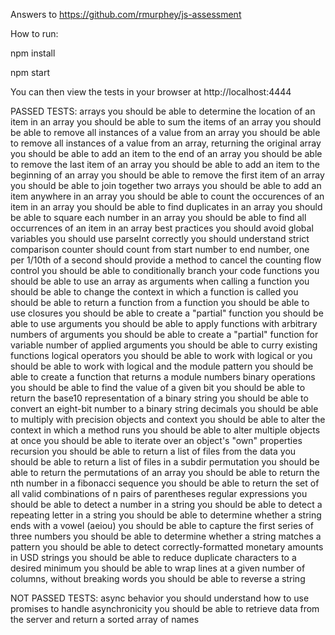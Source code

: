 Answers to https://github.com/rmurphey/js-assessment 

How to run:
 
 npm install
 
 npm start

You can then view the tests in your browser at http://localhost:4444

PASSED TESTS:
arrays
  you should be able to determine the location of an item in an array
  you should be able to sum the items of an array
  you should be able to remove all instances of a value from an array
  you should be able to remove all instances of a value from an array, returning the original array
  you should be able to add an item to the end of an array
  you should be able to remove the last item of an array
  you should be able to add an item to the beginning of an array
  you should be able to remove the first item of an array 
  you should be able to join together two arrays
  you should be able to add an item anywhere in an array
  you should be able to count the occurences of an item in an array
  you should be able to find duplicates in an array
  you should be able to square each number in an array
  you should be able to find all occurrences of an item in an array
best practices
  you should avoid global variables
  you should use parseInt correctly
  you should understand strict comparison
counter
  should count from start number to end number, one per 1/10th of a second
  should provide a method to cancel the counting
flow control
  you should be able to conditionally branch your code
functions
  you should be able to use an array as arguments when calling a function
  you should be able to change the context in which a function is called
  you should be able to return a function from a function
  you should be able to use closures
  you should be able to create a "partial" function
  you should be able to use arguments
  you should be able to apply functions with arbitrary numbers of arguments
  you should be able to create a "partial" function for variable number of applied arguments
  you should be able to curry existing functions
logical operators
  you should be able to work with logical or
  you should be able to work with logical and
  the module pattern
  you should be able to create a function that returns a module
numbers
  binary operations
    you should be able to find the value of a given bit
    you should be able to return the base10 representation of a binary string
    you should be able to convert an eight-bit number to a binary string
  decimals
    you should be able to multiply with precision
objects and context
  you should be able to alter the context in which a method runs
  you should be able to alter multiple objects at once
  you should be able to iterate over an object's "own" properties
recursion
  you should be able to return a list of files from the data
  you should be able to return a list of files in a subdir
permutation
  you should be able to return the permutations of an array
  you should be able to return the nth number in a fibonacci sequence
  you should be able to return the set of all valid combinations of n pairs of parentheses
regular expressions
  you should be able to detect a number in a string
  you should be able to detect a repeating letter in a string
  you should be able to determine whether a string ends with a vowel (aeiou)
  you should be able to capture the first series of three numbers
  you should be able to determine whether a string matches a pattern
  you should be able to detect correctly-formatted monetary amounts in USD
strings
  you should be able to reduce duplicate characters to a desired minimum
  you should be able to wrap lines at a given number of columns, without breaking words
  you should be able to reverse a string


NOT PASSED TESTS:
async behavior
  you should understand how to use promises to handle asynchronicity
  you should be able to retrieve data from the server and return a sorted array of names